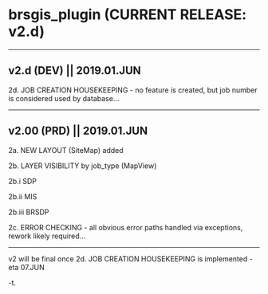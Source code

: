 # brsgis_plugin (CURRENT RELEASE: v2.d)

--------
v2.d (DEV) || 2019.01.JUN
--------

2d. JOB CREATION HOUSEKEEPING - no feature is created, but job number is considered used by database...

--------
v2.00 (PRD) || 2019.01.JUN
--------

2a. NEW LAYOUT (SiteMap) added

2b. LAYER VISIBILITY by job_type (MapView)

2b.i   SDP

2b.ii  MIS

2b.iii BRSDP

2c. ERROR CHECKING - all obvious error paths handled via exceptions, rework likely required...

--------

v2 will be final once 2d. JOB CREATION HOUSEKEEPING is implemented - eta 07.JUN

-t.
